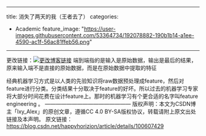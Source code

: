
---

title: 消失了两天的我（王者去了）
categories:
- Academic
feature_image: "https://user-images.githubusercontent.com/53364734/192078882-190b1b14-a1ee-4590-ac1f-56ac81ffeb56.png"

---

<!-- more -->


更改链接：[![更改博客链接](https://user-images.githubusercontent.com/53364734/192180297-c1654533-eb5f-4bf9-aa9f-ab830208a5e3.png)](https://github.com/lizeyujack/lizeyujack.github.io/edit/main/_posts/2022-09-26-example-post-thriteen.md)
端到端指的是输入是原始数据，输出是最后的结果，原来输入端不是直接的原始数据，而是在原始数据中提取的特征

经典机器学习方式是以人类的先验知识将raw数据预处理成feature，然后对feature进行分类。分类结果十分取决于feature的好坏。所以过去的机器学习专家将大部分时间花费在设计feature上。那时的机器学习有个更合适的名字叫feature engineering 。
————————————————
版权声明：本文为CSDN博主「lxy_Alex」的原创文章，遵循CC 4.0 BY-SA版权协议，转载请附上原文出处链接及本声明。
原文链接：https://blog.csdn.net/happyhorizion/article/details/100607429
